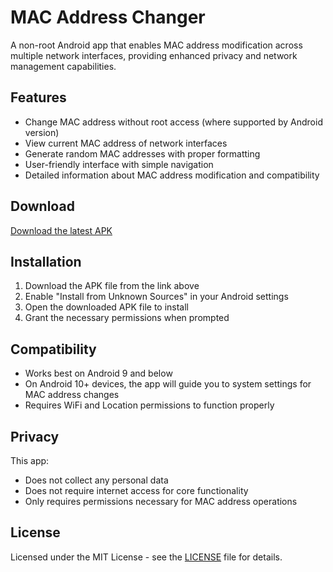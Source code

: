 # MAC Address Changer

A non-root Android app that enables MAC address modification across multiple network interfaces, providing enhanced privacy and network management capabilities.

## Features

- Change MAC address without root access (where supported by Android version)
- View current MAC address of network interfaces
- Generate random MAC addresses with proper formatting
- User-friendly interface with simple navigation
- Detailed information about MAC address modification and compatibility

## Download

[Download the latest APK](https://github.com/Cmoss121/Word-on-ma-ma/raw/main/releases/mac-changer-app.apk)

## Installation

1. Download the APK file from the link above
2. Enable "Install from Unknown Sources" in your Android settings
3. Open the downloaded APK file to install
4. Grant the necessary permissions when prompted

## Compatibility

- Works best on Android 9 and below
- On Android 10+ devices, the app will guide you to system settings for MAC address changes
- Requires WiFi and Location permissions to function properly

## Privacy

This app:
- Does not collect any personal data
- Does not require internet access for core functionality
- Only requires permissions necessary for MAC address operations

## License

Licensed under the MIT License - see the [LICENSE](LICENSE) file for details.
